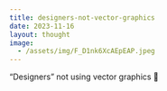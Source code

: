 ```yaml
---
title: designers-not-vector-graphics
date: 2023-11-16
layout: thought
image:
  - /assets/img/F_D1nk6XcAEpEAP.jpeg
---
```

“Designers” not using vector graphics 🫣